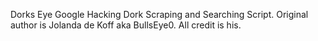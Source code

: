 Dorks Eye Google Hacking Dork Scraping and Searching Script.
Original author is Jolanda de Koff aka BullsEye0. All credit is his. 
